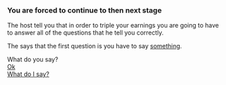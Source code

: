 ### You are forced to continue to then next stage   
   
The host tell you that in order to triple your earnings you are going to have to answer all of the questions that he tell you correctly.  
   
The says that the first question is you have to say [something](question-2.md).   
   
What do you say?   
[Ok](incorrect.md)   
[What do I say?](incorrect.md)